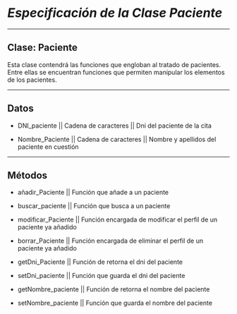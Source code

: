 # ***Especificación de la Clase Paciente***
---
Clase: Paciente
---
Esta clase contendrá las funciones que engloban al tratado de pacientes. Entre ellas se encuentran funciones que permiten manipular los elementos de los pacientes.

---
Datos
---

* DNI_paciente          || Cadena de caracteres || Dni del paciente de la cita

* Nombre_Paciente       || Cadena de caracteres || Nombre y apellidos del paciente en cuestión

---
Métodos
---
* añadir_Paciente          || Función que añade a un paciente

* buscar_paciente          || Función que busca a un paciente

* modificar_Paciente        || Función encargada de modificar el perfil de un paciente ya añadido

* borrar_Paciente        || Función encargada de eliminar el perfil de un paciente ya añadido

* getDni_Paciente        || Función de retorna el dni del paciente

* setDni_paciente       || Función que guarda el dni del paciente

* getNombre_paciente    || Función de retorna el nombre del paciente

* setNombre_paciente    || Función que guarda el nombre del paciente

